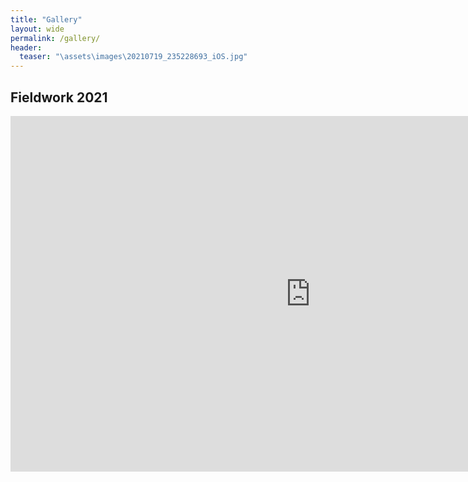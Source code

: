 ```yaml
---
title: "Gallery"
layout: wide
permalink: /gallery/
header:
  teaser: "\assets\images\20210719_235228693_iOS.jpg"
---
```


## Fieldwork 2021
<iframe src="https://docs.google.com/presentation/d/e/2PACX-1vTNnKlrYmt5KUkmtJdppMxiJgosDgkms4UslNRX9d7b9mPwFeZdXYyvG6sMJo_hUb-z0jxptfeEoYw6/embed?start=true&loop=true&delayms=3000" frameborder="0" width="960" height="569" allowfullscreen="true" mozallowfullscreen="true" webkitallowfullscreen="true"></iframe>